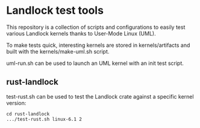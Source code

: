 # Landlock test tools

This repository is a collection of scripts and configurations to easily test
various Landlock kernels thanks to User-Mode Linux (UML).

To make tests quick, interesting kernels are stored in kernels/artifacts and
built with the kernels/make-uml.sh script.

uml-run.sh can be used to launch an UML kernel with an init test script.

## rust-landlock

test-rust.sh can be used to test the Landlock crate against a specific kernel
version:
```shell
cd rust-landlock
.../test-rust.sh linux-6.1 2
```
